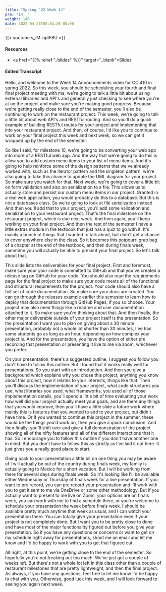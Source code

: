 ```yaml
---
title: "Spring '22 Week 14"
pre: "14. "
weight: 140
date: 2022-04-25T00:53:26-05:00
---
```


{{< youtube s_iM-nptFBU   >}}

#### Resources

* <a href="{{% relref "./slides" %}}" target="_blank">Slides</a>

#### Edited Transcript

Hello, and welcome to the Week 14 Announcements video for CC 410 in spring 2022. So this week, you should be scheduling your fourth and final final project meeting with me, we're going to talk a little bit about using external libraries and API's and generally just checking to see where you're at on the project and make sure you're making good progress. Because we're getting really close to the end of the semester, you'll also be continuing to work on the restaurant project. This week, we're going to talk a little bit about web API's and RESTful routing. And so you'll do a quick example of building RESTful routes for your project and implementing that into your restaurant project. And then, of course, I'd like you to continue to work on your final project this week and next week, so we can get it wrapped up by the end of the semester. 

So like I said, for milestone 10, we're going to be converting your web app into more of a RESTful web app. And the way that we're going to do this is allow you to add custom menu items to your list of menu items. And it's going to help reinforce some of the design patterns that we've already worked with, such as the iterator pattern and the singleton pattern, we're also going to take this chance to update the UML diagram for your project. So make sure you watch for that. Next week, we're going to cover a little bit on form validation and also on serialization to a file. This allows us to actually store and persist our custom menu items in our project. Granted in a real web application, you would probably do this to a database. But this is not a databases class. So we're going to look at file serialization instead. And then you'll add that to your project, you'll add some validation and serialization to your restaurant project. That's the final milestone on the restaurant project, which is due next week. And then again, you'll keep working on your final project. And then the rest of the semester I have a little extras module in the textbook that just has a quiz to go with it. It's mainly a bunch of things that I wanted to talk about, but didn't get a chance to cover anywhere else in the class. So it becomes this potpourri grab bag of a chapter at the end of the textbook, and then during finals week, sometime you will actually be able to present your final project. So let's talk about that. 

This slide lists the deliverables for your final project. First and foremost, make sure your your code is committed to GitHub and that you've created a release tag on GitHub for your code. You should also read the requirements page for the final project to make sure your code meets all of the functional and structural requirements for the project. Your code should also have a full set of code documentation. So make sure your docs are created. You can go through the releases example earlier this semester to learn how to deploy that documentation through GitHub Pages, if you so choose. Your project may also need things like a readme and user documentation attached to it. So make sure you're thinking about that. And then finally, the other major deliverable outside of your project itself is the presentation. So the presentation I want you to plan on giving about a 30 minute presentation, probably not a whole lot shorter than 30 minutes, I've had some students go as long as an hour, depending on how complex your project is. And for the presentation, you have the option of either pre recording that presentation or presenting it live to me via zoom, whichever you prefer. 

On your presentation, there's a suggested outline, I suggest you follow you don't have to follow this outline. But I found that it works really well for presentations. So you start with an introduction. And then you give a background which explains why you chose this project, anything you know about this project, how it relates to your interests, things like that. Then you'll discuss the implementation of your project, what code structures you use, what libraries you used, what frameworks, you used all of those implementation details, you'll spend a little bit of time evaluating your work how well did your project actually meet your goals, and are there any things that you would improve, then you'll have a little slide a future work where mainly this is features that you wanted to add to your project, but didn't have time. Or if you wanted to continue this project in the summer, these would be the things you'd work on, then you give a quick conclusion. And then finally, you'll shift over and give a full demonstration of the project showing all of the nifty features and all of the different interactions that it has. So I encourage you to follow this outline if you don't have another one in mind. But you don't have to follow this as strictly as I've laid it out here. It just gives you a really good place to start. 

Going back to your presentation a little bit on one thing you may be aware of I will actually be out of the country during finals week, my family is actually going to Mexico for a short vacation. But I will be working from there for several days during finals week. So it's looking like I'll be available either Wednesday or Thursday of finals week for a live presentation. If you want to pre record, you can pre record your presentation and I'll work with you to get it sent to me via OneDrive or some other methodology. But if you actually want to present to me live on Zoom, your options are on finals week, you can work with me to find a schedule there, or you're welcome to schedule your presentation the week before finals week. I should be available pretty much anytime that week as usual, and I can watch your presentation there. You can totally give your presentation even if your project is not completely done. But I want you to be pretty close to done and have most of the major functionality figured out before you give your presentation. So if you have any questions or concerns or want to get on my schedule right away for presentations, shoot me an email and let me know and I'd be happy to work with you to get that figured out. 

All right, at this point, we're getting close to the end of the semester. So hopefully you're not freaking out too much. We've just got a couple of weeks left. But there's not a whole lot left in this class other than a couple of restaurant milestones that are pretty lightweight, and then the final project. As always, if you have any questions, feel free to let me know I'd be happy to chat with you. Otherwise, good luck this week, and I will look forward to seeing you again next week. 

